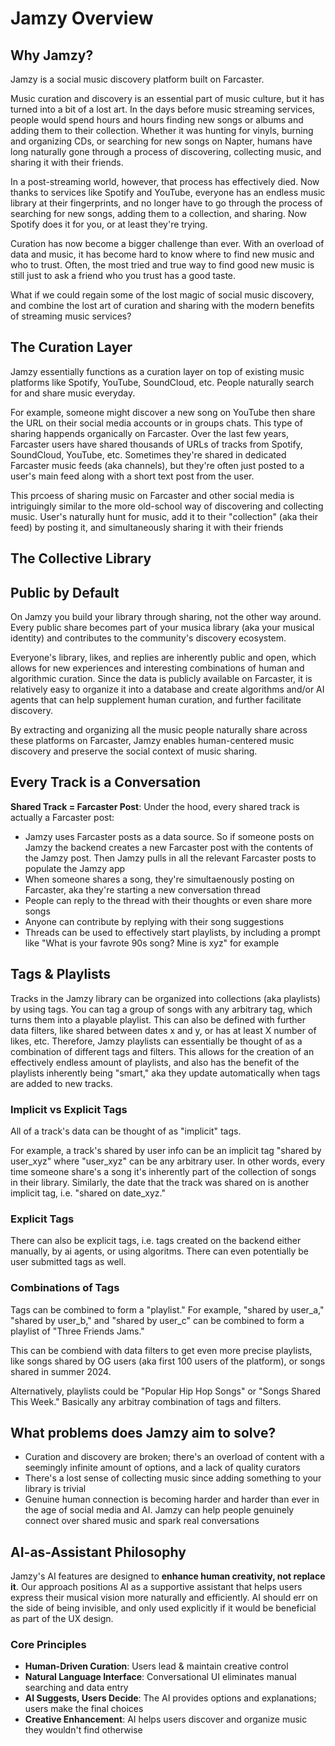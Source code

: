 # Jamzy Overview
## Why Jamzy?
Jamzy is a social music discovery platform built on Farcaster.

Music curation and discovery is an essential part of music culture, but it has turned into a bit of a lost art. In the days before music streaming services, people would spend hours and hours finding new songs or albums and adding them to their collection. Whether it was hunting for vinyls, burning and organizing CDs, or searching for new songs on Napter, humans have long naturally gone through a process of discovering, collecting music, and sharing it with their friends.

In a post-streaming world, however, that process has effectively died. Now thanks to services like Spotify and YouTube, everyone has an endless music library at their fingerprints, and no longer have to go through the process of searching for new songs, adding them to a collection, and sharing. Now Spotify does it for you, or at least they're trying. 

Curation has now become a bigger challenge than ever. With an overload of data and music, it has become hard to know where to find new music and who to trust. Often, the most tried and true way to find good new music is still just to ask a friend who you trust has a good taste.

What if we could regain some of the lost magic of social music discovery, and combine the lost art of curation and sharing with the modern benefits of streaming music services?

## The Curation Layer

Jamzy essentially functions as a curation layer on top of existing music platforms like Spotify, YouTube, SoundCloud, etc. People naturally search for and share music everyday. 

For example, someone might discover a new song on YouTube then share the URL on their social media accounts or in groups chats. This type of sharing happends organically on Farcaster. Over the last few years, Farcaster users have shared thousands of URLs of tracks from Spotify, SoundCloud, YouTube, etc. Sometimes they're shared in dedicated Farcaster music feeds (aka channels), but they're often just posted to a user's main feed along with a short text post from the user. 

This prcoess of sharing music on Farcaster and other social media is intriguingly similar to the more old-school way of discovering and collecting music. User's naturally hunt for music, add it to their "collection" (aka their feed) by posting it, and simultaneously sharing it with their friends

## The Collective Library

## Public by Default

On Jamzy you build your library through sharing, not the other way around. Every public share becomes part of your musica library (aka your musical identity) and contributes to the community's discovery ecosystem.

Everyone's library, likes, and replies are inherently public and open, which allows for new experiences and interesting combinations of human and algorithmic curation. Since the data is publicly available on Farcaster, it is relatively easy to organize it into a database and create algorithms and/or AI agents that can help supplement human curation, and further facilitate discovery.

By extracting and organizing all the music people naturally share across these platforms on Farcaster, Jamzy enables human-centered music discovery and preserve the social context of music sharing. 

## Every Track is a Conversation

**Shared Track = Farcaster Post**: Under the hood, every shared track is actually a Farcaster post:
- Jamzy uses Farcaster posts as a data source. So if someone posts on Jamzy the backend creates a new Farcaster post with the contents of the Jamzy post. Then Jamzy pulls in all the relevant Farcaster posts to populate the Jamzy app
- When someone shares a song, they're simultaenously posting on Farcaster, aka they're starting a new conversation thread
- People can reply to the thread with their thoughts or even share more songs
- Anyone can contribute by replying with their song suggestions
- Threads can be used to effectively start playlists, by including a prompt like "What is your favrote 90s song? Mine is xyz" for example

## Tags & Playlists
Tracks in the Jamzy library can be organized into collections (aka playlists) by using tags. You can tag a group of songs with any arbitrary tag, which turns them into a playable playlist. This can also be defined with further data filters, like shared between dates x and y, or has at least X number of likes, etc. Therefore, Jamzy playlists can essentially be thought of as a combination of different tags and filters. This allows for the creation of an effectively endless amount of playlists, and also has the benefit of the playlists inherently being "smart," aka they update automatically when tags are added to new tracks. 

### Implicit vs Explicit Tags
All of a track's data can be thought of as "implicit" tags.

For example, a track's shared by user info can be an implicit tag "shared by user_xyz" where "user_xyz" can be any arbitrary user. In other words, every time someone share's a song it's inherently part of the collection of songs in their library. Similarly, the date that the track was shared on is another implicit tag, i.e. "shared on date_xyz."

### Explicit Tags
There can also be explicit tags, i.e. tags created on the backend either manually, by ai agents, or using algoritms. There can even potentially be user submitted tags as well. 

### Combinations of Tags

Tags can be combined to form a "playlist." For example, "shared by user_a," "shared by user_b," and "shared by user_c" can be combined to form a playlist of "Three Friends Jams." 

This can be combiend with data filters to get even more precise playlists, like songs shared by OG users (aka first 100 users of the platform), or songs shared in summer 2024.

Alternatively, playlists could be "Popular Hip Hop Songs" or "Songs Shared This Week." Basically any arbitray combination of tags and filters.

## What problems does Jamzy aim to solve?
- Curation and discovery are broken; there's an overload of content with a seemingly infinite amount of options, and a lack of quality curators
- There's a lost sense of collecting music since adding something to your library is trivial
- Genuine human connection is becoming harder and harder than ever in the age of social media and AI. Jamzy can help people genuinely connect over shared music and spark real conversations

## AI-as-Assistant Philosophy

Jamzy's AI features are designed to **enhance human creativity, not replace it**. Our approach positions AI as a supportive assistant that helps users express their musical vision more naturally and efficiently. AI should err on the side of being invisible, and only used explicitly if it would be beneficial as part of the UX design.

### Core Principles
- **Human-Driven Curation**: Users lead & maintain creative control 
- **Natural Language Interface**: Conversational UI eliminates manual searching and data entry
- **AI Suggests, Users Decide**: The AI provides options and explanations; users make the final choices
- **Creative Enhancement**: AI helps users discover and organize music they wouldn't find otherwise